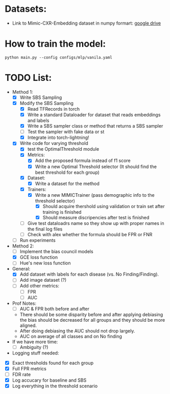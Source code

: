 # Datasets:
- Link to Mimic-CXR-Embedding dataset in numpy formart: [google drive](https://drive.google.com/file/d/1q-dLbuhitcwJsrLKR09OSW6WOzIv4soi/view?usp=drive_link)

# How to train the model:

```
python main.py --config configs/mlp/vanila.yaml
```
# TODO List:
- Method 1:
    - [x] Write SBS Sampling 
    - [x] Modify the SBS Sampling 
        - [x] Read TFRecords in torch
        - [x] Write a standard Dataloader for dataset that reads embeddings and labels
        - [x] Write a SBS sampler class or method that returns a SBS sampler
        - [ ] Test the sampler with fake data or st
        - [x] Integrate into torch-lightning! 
    - [x] Write code for varying threshold  
        - [x] test the OptimalThreshold module
        - [x] Metrics:
            - [x] Add the proposed formula instead of f1 score
            - [x] Write a new Optimal Threshold selector (It should find the best threshold for each group)
        - [x] Dataset:
            - [x] Write a dataset for the method
        - [x] Trainers:
            - [x] Write a new MIMICTrainer (pass demographic info to the threshold selector)
                - [x] Should acquire thershold using validation or train set after training is finished
                - [x] Should measure discripencies after test is finished
        - [ ] Give test dataloadrs name so they show up with proper names in the final log files
        - [ ] Check with alex whether the formula should be FPR or FNR
    - [ ] Run experiments
- Method 2:
    - [ ] Implement the bias council models  
    - [x] GCE loss function
    - [ ] Hue's new loss function 
- General:
    - [x] Add dataset with labels for each disease (vs. No Finding/Finding). 
    - [ ] Add image dataset (?)  
    - [ ] Add other metrics:
        - [ ] FPR 
        - [ ] AUC 
- Prof Notes:
     - [ ] AUC & FPR both before and after 
     - There should be some disparity before and after applying debiasing the bias should be decreased for all groups and they should be more aligned. 
     - After doing debiasing the AUC should not drop largely. 
     - AUC on average of all classes and on No finding
- If we have more time:
    - [ ] Ambiguity (?)

- Logging stuff needed:
 - [x] Exact thresholds found for each group 
 - [x] Full FPR metrics 
 - [ ] FDR rate
 - [x] Log accucary for baseline and SBS
 - [x] Log everything in the threshold scenario